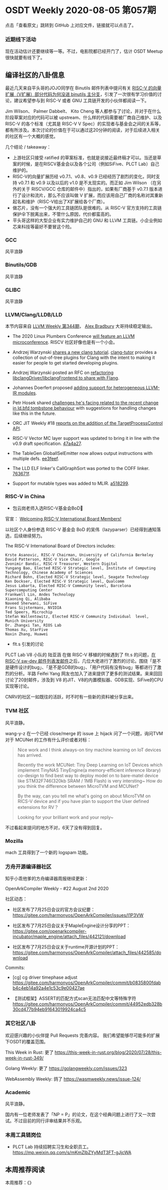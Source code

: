 # OSDT Weekly 2020-08-05 第057期

点击「查看原文」跳转到 GitHub 上对应文件，链接就可以点击了。

### 近期线下活动

现在活动估计还要继续等一等。不过，电影院都已经开门了，估计 OSDT Meetup 很快就要有线下了。

## 编译社区的八卦信息

最近几天来自平头哥的JOJO同学在 Binutils 邮件列表中提问有关 [RISC-V 的向量扩展（V扩展）部分代码为何没进 binutils 主分支](http://sourceware-org.1504.n7.nabble.com/PATCH-RISC-V-Branches-of-vector-extension-are-not-merged-into-binutils-mainline-td641435.html)，引发了一次很有学习价值的讨论，建议希望参与到 RISC-V 或者 GNU 工具链开发的小伙伴都阅读一下。

Jim Wilson、 Palmer Dabbelt、 Kito Cheng 等人都参与了讨论，并对于在什么阶段草案对应的代码可以被 upstream、什么样的代码需要被厂商自己维护、以及 RISC-V 的各个标准（尤其是 RISC-V V Spec）的实现者与基金会之间的关系等，都有所涉及。本次讨论的价值在于可以通过这20分钟的阅读，对于后续进入相关的社区有一个大概的感觉。

几个结论 / takeaway：
- 上游社区只接受 ratified 的草案标准，也就是说接近最终稿才可以。当还是草案的时候，是在RISCV基金会以及各个公司（例如SiFive、PLCT Lab）自己维护的。
- RISC-V的向量扩展历经 v0.7.1、v0.8、v0.9 已经经历了剧烈的变化，同时支持 v0.7.1 和 v0.9 以及以后的 v1.0 是不太现实的。而正如 Jim Wilson （在另外的关于 RISCV/GCC 仓库的邮件中）指出的，如果有厂商基于 v0.7.1 版本进行了设计和流片，那么不应该叫做 V 扩展，而应该用自己厂商的名称对其重新起名和维护（RISC-V给出了X扩展给各个厂商）。
- 做芯片，没有一个强大的工具链团队是很难的。从 RISC-V 官方支持的工具链保护伞下脱离出来，不管什么原因，代价都蛮高的。
- 平头哥这样的大型企业有实力维护自己的 GNU 和 LLVM 工具链。小企业例如芯来科技等最好不要冒这个险。

### GCC

风平浪静

### Binutils/GDB

风平浪静

### GLIBC

风平浪静

### LLVM/Clang/LLDB/LLD

本节内容来自 [LLVM Weekly 第344期](http://llvmweekly.org/issue/344)，
[Alex Bradbury](https://www.linkedin.com/in/alex-bradbury/) 大哥持续稳定输出。

- The 2020 Linux Plumbers Conference [will feature an LLVM microconference](https://www.linuxplumbersconf.org/blog/2020/llvm-microconference-accepted-into-2020-linux-plumbers-conference/).
  RISCV 社区好像也是有一个小会。

* Andrzej Warzynski [shares a new clang tutorial](http://lists.llvm.org/pipermail/llvm-dev/2020-July/143908.html).
  [clang-tutor](https://github.com/banach-space/clang-tutor) provides a collection of out-of-tree plugins for Clang with the intent to making it easier for people to get started developing plugins.

* Andrzej Warzynski posted an RFC on [refactoring libclangDriver/libclangFrontend to share with Flang](http://lists.llvm.org/pipermail/cfe-dev/2020-July/066393.html).

* Johannes Doerfert proposed [adding support for heterogeneous LLVM-IR modules](http://lists.llvm.org/pipermail/llvm-dev/2020-July/143808.html).

* Petr Hosek shared [challenges he's facing related to the recent change in ld.bfd tombstone behaviour](http://lists.llvm.org/pipermail/llvm-dev/2020-July/143920.html) with suggestions for handling changes like this in the future.

* ORC JIT Weekly #18
  [reports on the addition of the TargetProcessControl API](http://lists.llvm.org/pipermail/llvm-dev/2020-July/143804.html).

* RISC-V Vector MC layer support was updated to bring it in line with the v0.9
draft specification.
  [47a4a27](https://reviews.llvm.org/rG47a4a27f472).

* The TableGen GlobalISelEmitter now allows output instructions with multiple defs. [ee3feef](https://reviews.llvm.org/rGee3feef5aaa).

* The LLD ELF linker's CallGraphSort was ported to the COFF linker.
  [763671f](https://reviews.llvm.org/rG763671f387f).

* Support for mutable types was added to MLIR.
  [a518299](https://reviews.llvm.org/rGa51829913db).

### RISC-V in China

- 包云岗老师入选RISC-V基金会BoD🎉

官宣： [Welcoming RISC-V International Board Members!](https://riscv.org/2020/08/welcoming-risc-v-international-board-members/)

以社区个人身份参选 RISC-V 基金会 BoD 的吴伟（lazyparser）已经得到通知落选，后续继续努力。

The RISC-V International Board of Directors includes:

    Krste Asanovic, RISC-V Chairman, University of California Berkeley
    David Patterson, RISC-V Vice Chair, Google
    Zvonimir Bandic, RISC-V Treasurer, Western Digital
    Yungang Bao, Elected RISC-V Strategic level, Institute of Computing Technology, Chinese Academy of Sciences
    Richard Bohn, Elected RISC-V Strategic level, Seagate Technology
    Ken Dockser, Elected RISC-V Strategic level, Qualcomm
    Jesus Labarta, Elected RISC-V Community level, Barcelona Supercomputing Center
    Frankwell Lin, Andes Technology
    Xiaoning Qi, Alibaba
    Naveed Sherwani, SiFive
    Frans Sijstermans, NVIDIA
    Ted Speers, Microchip
    Stefan Wallentowitz, Elected RISC-V Community Individual  level, Munich University
    Dr. Zhangxi Tan, RIOS Lab
    Thomas Xu, StarFive
    Naxin Zhang, Huawei


- flt.s 引发的讨论

PLCT Lab V8 小队的 陆亚涵 在做 RISC-V 移植的时候遇到了 flt.s 的问题，[在 RISC-V sw-dev 邮件列表发邮件](https://groups.google.com/a/groups.riscv.org/d/msg/sw-dev/mfGw77uQYwc/zSJ9VAlLAwAJ)之后，几位大佬进行了激烈的讨论。围绕「是不是硬件设计的bug」、「是不是GDB的bug」、「用户代码有没有bug」等都进行了激烈的分析。半路 Feifei Yang 网友也加入了进来提供了更多的测试结果。来来回回讨论了20封邮件，涉及到 V8 的JIT、V8的内置模拟器、GDB实现、SiFive的CPU实现等讨论。

CNRV的社区一如既往的活跃，时不时有一些新的资料被分享出来。

### TVM 社区

风平浪静。

wang-y-z 在一个已经 close/merge 的 issue 上 hijack 问了一个问题，询问TVM对于 MCUNet 的工作有什么评价或者对标：

> Nice work and I think always-on tiny machine learning on IoT devices has arrived.
>
> Recently the work MCUNet: Tiny Deep Learning on IoT Devices which implement TinyNAS TinyEngine(a memory-efficient inference library) co-design to find best way to deploy model on to bare-matel device like STM32F746(320kb SRAM / 1MB Flash) is very intersting~ How do you think the difference between MicroTVM and MCUNet?
>
> By the way, can you tell me what's going on about MicroTVM on RICS-V device and if you have plan to support the User defined extensions for RV？
>
> Looking for your brilliant work and your reply~

不过看起来提问的地方不对，6天了没有得到回复。

### Mozilla

mach 工具得到了一个新的 logspam 功能。

### 方舟开源编译器社区

知乎小乖他爹的方舟编译器周报继续更新：

OpenArkCompiler Weekly - #22 August 2nd 2020

社区动态：
- 社区发布了7月25日会议的官方会议纪要：
  https://gitee.com/harmonyos/OpenArkCompiler/issues/I1P3VW

- 社区发布了7月25日会议关于MapleEngine设计分享的PPT：
  https://gitee.com/openarkcompiler-incubator/maple_engine/attach_files/442121/download

- 社区发布了7月25日会议关于runtime开源计划的PPT：
  https://gitee.com/harmonyos/OpenArkCompiler/attach_files/442585/download

Commits:

- [cg] cg driver timephase adjust
  https://gitee.com/harmonyos/OpenArkCompiler/commit/b0835800fdabb4c4eb14a92a4e1c53c9e00427ae

- 【测试框架】ASSERT的匹配方式scan无法匹配中文等特殊字符
  https://gitee.com/harmonyos/OpenArkCompiler/commit/44952edb328b30cd477b94eb91643019924ca4c5

### 其它社区八卦

欢迎感兴趣的小伙伴提 Pull Requests 完善内容。
我们希望能够尽可能多的扩展下OSDT的覆盖范围。

This Week in Rust: 更了
https://this-week-in-rust.org/blog/2020/07/28/this-week-in-rust-349/

Golang Weekly: 更了
https://golangweekly.com/issues/323

WebAssembly Weekly: 鸽了
https://wasmweekly.news/issue-124/

### Academic

风平浪静。

国内有一位老师发表了「NP = P」的论文，在这个经典问题上进行了又一次尝试。不过目前的同行评审结果并不乐观。

### 本周工具链岗位

- PLCT Lab 持续招聘实习生和全职员工。
  https://mp.weixin.qq.com/s/mKmZlbZYyMdT3FT-gJjcWA

## 本周推荐阅读

本周推荐：《》
